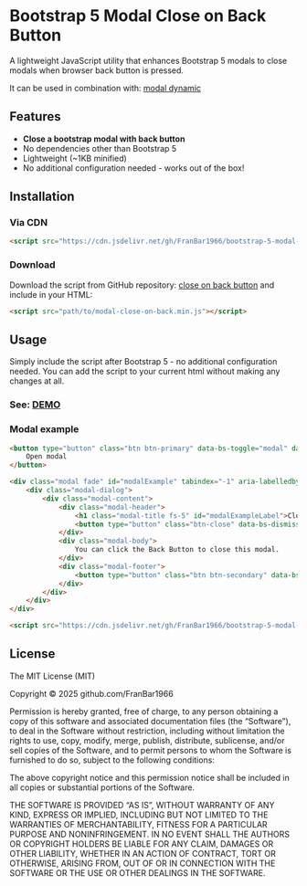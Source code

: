 # Bootstrap 5 Modal Close on Back Button

A lightweight JavaScript utility that enhances Bootstrap 5 modals to close modals when browser back button is pressed.

It can be used in combination with: [modal dynamic](https://github.com/FranBar1966/bootstrap-5-modal-dynamic)

## Features

- **Close a bootstrap modal with back button**
- No dependencies other than Bootstrap 5
- Lightweight (~1KB minified)
- No additional configuration needed - works out of the box!

## Installation

### Via CDN

```html
<script src="https://cdn.jsdelivr.net/gh/FranBar1966/bootstrap-5-modal-close-on-back@master/src/modal-close-on-back.min.js"></script>
```

### Download

Download the script from GitHub repository: [close on back button](https://github.com/FranBar1966/bootstrap-5-modal-close-on-back) and include in your HTML:

```html
<script src="path/to/modal-close-on-back.min.js"></script>
```

## Usage

Simply include the script after Bootstrap 5 - no additional configuration needed. You can add the script to your current html without making any changes at all.

### See: [DEMO](https://franbar1966.github.io/bootstrap-5-modal-dynamic/example/)

### Modal example

```html
<button type="button" class="btn btn-primary" data-bs-toggle="modal" data-bs-target="#modalExample" >
    Open modal
</button>

<div class="modal fade" id="modalExample" tabindex="-1" aria-labelledby="modalExampleLabel" aria-hidden="true">
    <div class="modal-dialog">
        <div class="modal-content">
            <div class="modal-header">
                <h1 class="modal-title fs-5" id="modalExampleLabel">Close modal on back button</h1>
                <button type="button" class="btn-close" data-bs-dismiss="modal" aria-label="Close"></button>
            </div>
            <div class="modal-body">
                You can click the Back Button to close this modal.
            </div>
            <div class="modal-footer">
                <button type="button" class="btn btn-secondary" data-bs-dismiss="modal">Close</button>
            </div>
        </div>
    </div>
</div>

<script src="https://cdn.jsdelivr.net/gh/FranBar1966/bootstrap-5-modal-close-on-back@master/src/modal-close-on-back.min.js"></script>
```

## License

The MIT License (MIT)

Copyright © 2025 github.com/FranBar1966

Permission is hereby granted, free of charge, to any person obtaining a copy of this software and associated documentation files (the “Software”), to deal in the Software without restriction, including without limitation the rights to use, copy, modify, merge, publish, distribute, sublicense, and/or sell copies of the Software, and to permit persons to whom the Software is furnished to do so, subject to the following conditions:

The above copyright notice and this permission notice shall be included in all copies or substantial portions of the Software.

THE SOFTWARE IS PROVIDED “AS IS”, WITHOUT WARRANTY OF ANY KIND, EXPRESS OR IMPLIED, INCLUDING BUT NOT LIMITED TO THE WARRANTIES OF MERCHANTABILITY, FITNESS FOR A PARTICULAR PURPOSE AND NONINFRINGEMENT. IN NO EVENT SHALL THE AUTHORS OR COPYRIGHT HOLDERS BE LIABLE FOR ANY CLAIM, DAMAGES OR OTHER LIABILITY, WHETHER IN AN ACTION OF CONTRACT, TORT OR OTHERWISE, ARISING FROM, OUT OF OR IN CONNECTION WITH THE SOFTWARE OR THE USE OR OTHER DEALINGS IN THE SOFTWARE.
